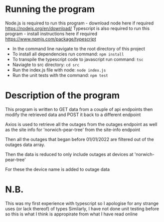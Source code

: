 # Running the program

Node.js is required to run this program - download node here if required https://nodejs.org/en/download/
Typescript is also required to run this program - install instructions here if required https://www.npmjs.com/package/typescript

* In the command line navigate to the root directory of this project
* To install all dependencies run command:  `npm install`
* To transpile the typescript code to javascript run command: `tsc`
* Naviagte to src directory: `cd src`
* Run the index.js file with node: `node index.js`
* Run the unit tests with the command: `npm test`


# Description of the program
This program is written to GET data from a couple of api endpoints then modify the retrieved data and POST it back to a different endpoint 

Axios is used to retrieve all the outages from the outages endpoint as well as the site info for 'norwich-pear-tree' from the site-info endpoint

Then all the outages that began before 01/01/2022 are filtered out of the outages data array.

Then the data is reduced to only include outages at devices at 'norwich-pear-tree' 

For these the device name is added to outage data


# N.B.
This was my first experience with typescript so I apologise for any strange uses (or lack thereof) of types
Similarly, I have not done unit testing before so this is what I think is appropirate from what I have read online

